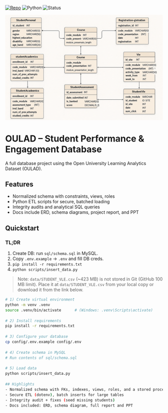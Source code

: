 <p align="left">
  <a href="https://github.com/annanshaikh04/OULAD-Student-Analytics-DB"><img alt="Repo" src="https://img.shields.io/badge/Repo-MySQL%20ETL-blue"></a>
  <img alt="Python" src="https://img.shields.io/badge/Python-3.10%2B-informational">
  <img alt="Status" src="https://img.shields.io/badge/Status-Active-success">
</p>

<p align="center">
  <img src="docs/ER Diagram_Annan_Rohan_Final Project.png" alt="OULAD Student Analytics DB Banner">
</p>


# OULAD – Student Performance & Engagement Database

A full database project using the Open University Learning Analytics Dataset (OULAD).

## Features
- Normalized schema with constraints, views, roles
- Python ETL scripts for secure, batched loading
- Integrity audits and analytical SQL queries
- Docs include ERD, schema diagrams, project report, and PPT

## Quickstart
### TL;DR
1) Create DB: run `sql/schema.sql` in MySQL.
2) Copy `.env.example` → `.env` and fill DB creds.
3) `pip install -r requirements.txt`
4) `python scripts/insert_data.py`

> Note: `data/STUDENT_VLE.csv` (~423 MB) is not stored in Git (GitHub 100 MB limit).
> Place it at `data/STUDENT_VLE.csv` from your local copy or download it from the link below.

```bash
# 1) Create virtual environment
python -m venv .venv
source .venv/bin/activate      # (Windows: .venv\Scripts\activate)

# 2) Install requirements
pip install -r requirements.txt

# 3) Configure your database
cp config/.env.example config/.env

# 4) Create schema in MySQL
# Run contents of sql/schema.sql

# 5) Load data
python scripts/insert_data.py

## Highlights
- Normalized schema with FKs, indexes, views, roles, and a stored procedure
- Secure ETL (dotenv), batch inserts for large tables
- Integrity audit + fixes (seed missing students)
- Docs included: ERD, schema diagram, full report and PPT

